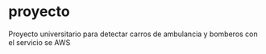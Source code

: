 # proyecto
Proyecto universitario para detectar carros de ambulancia y bomberos con el servicio se AWS
